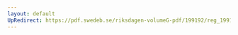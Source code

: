 ```yaml
---
layout: default
UpRedirect: https://pdf.swedeb.se/riksdagen-volumeG-pdf/199192/reg_199192/reg_199192_1072.pdf
---
```


